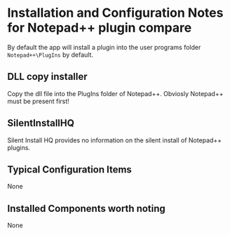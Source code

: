# Installation and Configuration Notes for Notepad++ plugin compare

By default the app will install a plugin into the user programs folder `Notepad++\PlugIns` by default.


## DLL copy installer

Copy the dll file into the PlugIns folder of Notepad++.  Obviosly Notepad++ must be present first!


## SilentInstallHQ
Silent Install HQ provides no information on the silent install of Notepad++ plugins.

## Typical Configuration Items 

None


## Installed Components worth noting

None